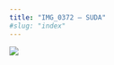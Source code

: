 ```yaml
---
title: "IMG_0372 – SUDA"
#slug: "index"
---
```


[![](/wp-content/IMG_0372-300x225.jpg)](/wp-content/IMG_0372.jpg)